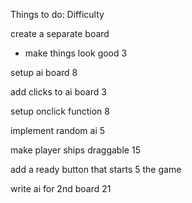Things to do:                   Difficulty

create a separate board
+ make things look good           3

setup ai board                    8

add clicks to ai board            3

setup onclick function            8

implement random ai               5

make player ships draggable       15 

add a ready button that starts    5
the game

write ai for 2nd board            21




